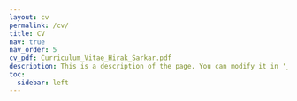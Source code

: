 ```yaml
---
layout: cv
permalink: /cv/
title: CV
nav: true
nav_order: 5
cv_pdf: Curriculum_Vitae_Hirak_Sarkar.pdf
description: This is a description of the page. You can modify it in '_pages/cv.md'. You can also change or remove the top pdf download button.
toc:
  sidebar: left
---
```

